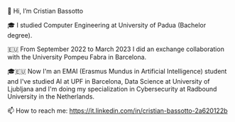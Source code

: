👋 Hi, I’m Cristian Bassotto

🎓 I studied Computer Engineering at University of Padua (Bachelor degree).

🇪🇺 From September 2022 to March 2023 I did an exchange collaboration with the University Pompeu Fabra in Barcelona.

🎓🇪🇺 Now I'm an EMAI (Erasmus Mundus in Artificial Intelligence) student and I've studied AI at UPF in Barcelona, Data Science at University of Ljubljana and I'm doing my specialization in Cybersecurity at Radbound University in the Netherlands.

📫 How to reach me: https://it.linkedin.com/in/cristian-bassotto-2a620122b
